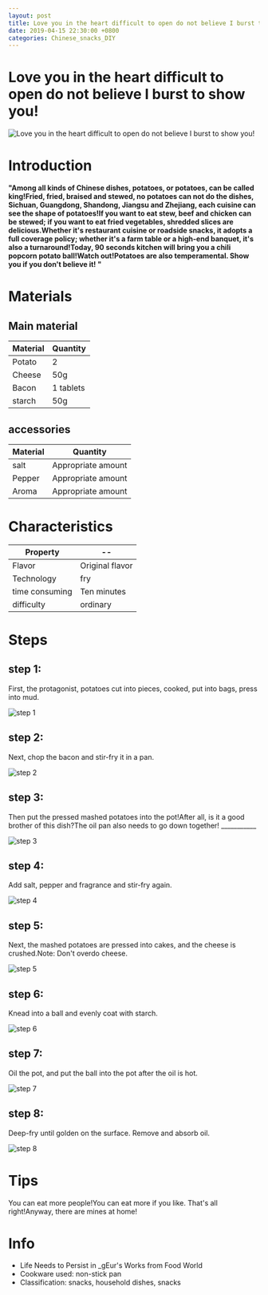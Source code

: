 ```yaml
---
layout: post
title: Love you in the heart difficult to open do not believe I burst to show you!
date: 2019-04-15 22:30:00 +0800
categories: Chinese_snacks_DIY
---
```


# Love you in the heart difficult to open do not believe I burst to show you!

![Love you in the heart difficult to open do not believe I burst to show you!]({{site.baseurl}}/img/426900/426900.jpg)

# Introduction

**"Among all kinds of Chinese dishes, potatoes, or potatoes, can be called king!Fried, fried, braised and stewed, no potatoes can not do the dishes, Sichuan, Guangdong, Shandong, Jiangsu and Zhejiang, each cuisine can see the shape of potatoes!If you want to eat stew, beef and chicken can be stewed; if you want to eat fried vegetables, shredded slices are delicious.Whether it's restaurant cuisine or roadside snacks, it adopts a full coverage policy; whether it's a farm table or a high-end banquet, it's also a turnaround!Today, 90 seconds kitchen will bring you a chili popcorn potato ball!Watch out!Potatoes are also temperamental. Show you if you don't believe it! "**

# Materials


## Main material

Material|Quantity
--|--
Potato|2
Cheese|50g
Bacon|1 tablets
starch|50g

## accessories

Material|Quantity
--|--
salt|Appropriate amount
Pepper|Appropriate amount
Aroma|Appropriate amount

# Characteristics

Property|--
--|--
Flavor|Original flavor
Technology|fry
time consuming|Ten minutes
difficulty|ordinary

# Steps

## step 1:

First, the protagonist, potatoes cut into pieces, cooked, put into bags, press into mud.

![step 1]({{site.baseurl}}/img/426900/1.jpg)

## step 2:

Next, chop the bacon and stir-fry it in a pan.

![step 2]({{site.baseurl}}/img/426900/2.jpg)

## step 3:

Then put the pressed mashed potatoes into the pot!After all, is it a good brother of this dish?The oil pan also needs to go down together! ___________

![step 3]({{site.baseurl}}/img/426900/3.jpg)

## step 4:

Add salt, pepper and fragrance and stir-fry again.

![step 4]({{site.baseurl}}/img/426900/4.jpg)

## step 5:

Next, the mashed potatoes are pressed into cakes, and the cheese is crushed.Note: Don't overdo cheese.

![step 5]({{site.baseurl}}/img/426900/5.jpg)

## step 6:

Knead into a ball and evenly coat with starch.

![step 6]({{site.baseurl}}/img/426900/6.jpg)

## step 7:

Oil the pot, and put the ball into the pot after the oil is hot.

![step 7]({{site.baseurl}}/img/426900/7.jpg)

## step 8:

Deep-fry until golden on the surface. Remove and absorb oil.

![step 8]({{site.baseurl}}/img/426900/8.jpg)

# Tips

You can eat more people!You can eat more if you like. That's all right!Anyway, there are mines at home!

# Info

- Life Needs to Persist in _gEur's Works from Food World
- Cookware used: non-stick pan
- Classification: snacks, household dishes, snacks
